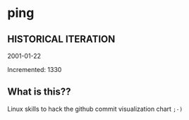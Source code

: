 # ping

## HISTORICAL ITERATION
2001-01-22

Incremented: 1330

## What is this?? 
Linux skills to hack the github commit visualization chart `;-)`
